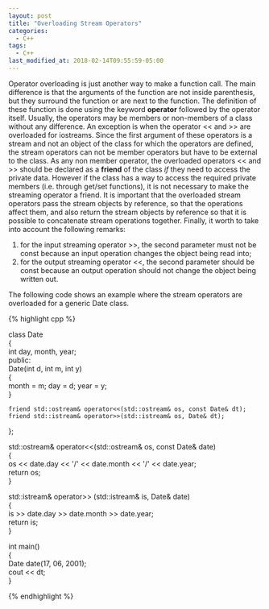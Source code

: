 ```yaml
---
layout: post
title: "Overloading Stream Operators"
categories:
  - C++
tags:
  - C++
last_modified_at: 2018-02-14T09:55:59-05:00
---
```


Operator overloading is just another way to make a function call. The main difference is that the arguments of the function are not inside
parenthesis, but they surround the function or are next to the function. The definition of these function is done using the keyword **operator** followed by the operator itself. Usually, the operators may be members or non-members of a class without any difference. An exception is when the operator \<\< and \>\> are overloaded for iostreams. Since the first argument of these operators is a stream and not an object of the class for which the operators are defined, the stream operators can not be member operators but have to be external to the class. As any non member operator, the overloaded operators \<\< and \>\> should be declared as a **friend** of the class *if* they need to access the private data. However if the class has a way to access the required private members (i.e. through get/set functions), it is not necessary to make the streaming operator a friend. It is important that the overloaded stream operators pass the stream objects by reference, so that the operations affect them, and also return the stream objects by reference so that it is possible to concatenate stream operations together. Finally, it worth to take into account the following remarks:
1. for the input streaming operator \>\>, the second parameter must not be const because an input operation changes the object being read into;
2. for the output streaming operator \<\<, the second parameter should be const because an output operation should not change the object being written out.

The following code shows an example where the stream operators are overloaded for a generic Date class.

{% highlight cpp %}  
  
class Date  
{  
    int day, month, year;  
public:  
    Date(int d, int m, int y)  
    {  
        month = m; day = d; year = y;  
    }  
    
    friend std::ostream& operator<<(std::ostream& os, const Date& dt);  
    friend std::istream& operator>>(std::istream& os, Date& dt);
};  
  
std::ostream& operator<<(std::ostream& os, const Date& date)  
{  
    os << date.day << '/' << date.month << '/' << date.year;  
    return os;  
}  

std::istream& operator>> (std::istream& is, Date& date)  
{  
    is >> date.day >> date.month >> date.year;  
    return is;  
}  
  
int main()  
{  
    Date date(17, 06, 2001);  
    cout << dt;  
}  

{% endhighlight %}


